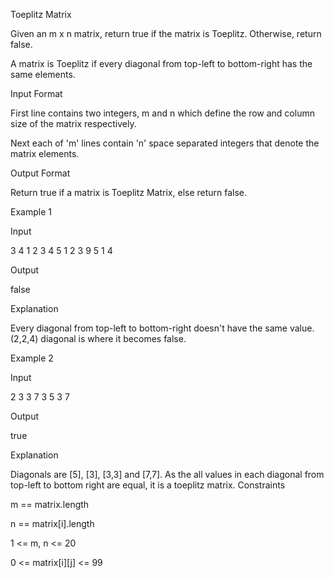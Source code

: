 Toeplitz Matrix

Given an m x n matrix, return true if the matrix is Toeplitz. Otherwise, return false.

A matrix is Toeplitz if every diagonal from top-left to bottom-right has the same elements.

Input Format

First line contains two integers, m and n which define the row and column size of the matrix respectively.

Next each of 'm' lines contain 'n' space separated integers that denote the matrix elements.

Output Format

Return true if a matrix is Toeplitz Matrix, else return false.

Example 1

Input

3 4
1 2 3 4
5 1 2 3
9 5 1 4

Output

false

Explanation

Every diagonal from top-left to bottom-right doesn't have the same value. (2,2,4) diagonal is where it becomes false.

Example 2

Input

2 3
3 7 3
5 3 7

Output

true

Explanation

Diagonals are [5], [3], [3,3] and [7,7]. As the all values in each diagonal from top-left to bottom right are equal, it is a toeplitz matrix.
Constraints

m == matrix.length

n == matrix[i].length

1 <= m, n <= 20

0 <= matrix[i][j] <= 99

